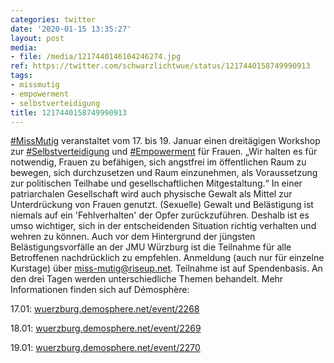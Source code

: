 ```yaml
---
categories: twitter
date: '2020-01-15 13:35:27'
layout: post
media:
- file: /media/1217440146104246274.jpg
ref: https://twitter.com/schwarzlichtwue/status/1217440158749990913
tags:
- missmutig
- empowerment
- selbstverteidigung
title: 1217440158749990913
---
```

[#MissMutig](/t/missmutig) veranstaltet vom 17. bis 19. Januar einen dreitägigen Workshop zur [#Selbstverteidigung](/t/selbstverteidigung) und [#Empowerment](/t/empowerment) für Frauen. 
„Wir halten es für notwendig, Frauen zu befähigen, sich angstfrei im öffentlichen Raum zu bewegen, sich durchzusetzen und Raum einzunehmen, als Voraussetzung zur politischen Teilhabe und gesellschaftlichen Mitgestaltung.“
In einer patriarchalen Gesellschaft wird auch physische Gewalt als Mittel zur Unterdrückung von Frauen genutzt. (Sexuelle) Gewalt und Belästigung ist niemals auf ein 'Fehlverhalten' der Opfer zurückzuführen.
Deshalb ist es umso wichtiger, sich in der entscheidenden Situation richtig verhalten und wehren zu können. Auch vor dem Hintergrund der jüngsten Belästigungsvorfälle an der JMU Würzburg ist die Teilnahme für alle Betroffenen nachdrücklich zu empfehlen.
Anmeldung (auch nur für einzelne Kurstage) über miss-mutig@riseup.net. Teilnahme ist auf Spendenbasis.
An den drei Tagen werden unterschiedliche Themen behandelt. Mehr Informationen finden sich auf Démosphère:

17.01: [wuerzburg.demosphere.net/event/2268](https://wuerzburg.demosphere.net/event/2268)

18.01: [wuerzburg.demosphere.net/event/2269](https://wuerzburg.demosphere.net/event/2269)

19.01: [wuerzburg.demosphere.net/event/2270](https://wuerzburg.demosphere.net/event/2270)
